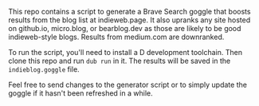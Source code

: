 This repo contains a script to generate a Brave Search goggle that boosts results from the blog list at indieweb.page.
It also upranks any site hosted on github.io, micro.blog, or bearblog.dev as those are likely to be good indieweb-style blogs.
Results from medium.com are downranked.

To run the script, you'll need to install a D development toolchain. Then clone this repo and run `dub run` in it. The results
will be saved in the `indieblog.goggle` file.

Feel free to send changes to the generator script or to simply update the goggle if it hasn't been refreshed in a while.

